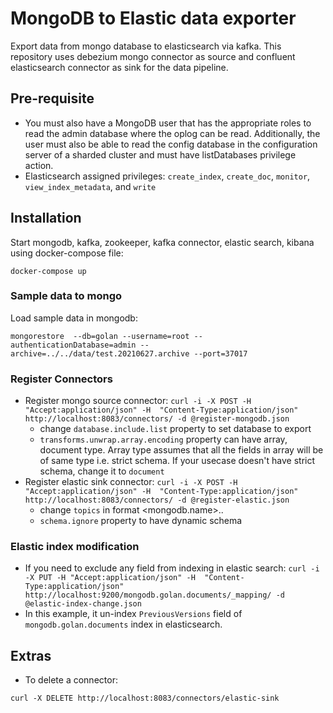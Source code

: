 # MongoDB to Elastic data exporter

Export data from mongo database to elasticsearch via kafka. This repository uses debezium mongo connector as source and confluent elasticsearch connector as sink for the data pipeline.

## Pre-requisite
 - You must also have a MongoDB user that has the appropriate roles to read the admin database where the oplog can be read. Additionally, the user must also be able to read the config database in the configuration server of a sharded cluster and must have listDatabases privilege action.
 - Elasticsearch assigned privileges: `create_index`, `create_doc`, `monitor`, `view_index_metadata`, and `write`

## Installation
Start mongodb, kafka, zookeeper, kafka connector, elastic search, kibana using docker-compose file:
```
docker-compose up
```

### Sample data to mongo

Load sample data in mongodb:
```
mongorestore  --db=golan --username=root --authenticationDatabase=admin --archive=../../data/test.20210627.archive --port=37017
```
 
### Register Connectors
 - Register mongo source connector: `curl -i -X POST -H "Accept:application/json" -H  "Content-Type:application/json" http://localhost:8083/connectors/ -d @register-mongodb.json`
 	- change `database.include.list` property to set database to export
 	- `transforms.unwrap.array.encoding` property can have array, document type. Array type assumes that all the fields in array will be of same type i.e. strict schema. If your usecase doesn't have strict schema, change it to `document`
 - Register elastic sink connector: `curl -i -X POST -H "Accept:application/json" -H  "Content-Type:application/json" http://localhost:8083/connectors/ -d @register-elastic.json`
 	- change `topics` in format <mongodb.name>.<database>.<collection>
 	- `schema.ignore` property to have dynamic schema
 	
### Elastic index modification
 - If you need to exclude any field from indexing in elastic search: `curl -i -X PUT -H "Accept:application/json" -H  "Content-Type:application/json" http://localhost:9200/mongodb.golan.documents/_mapping/ -d @elastic-index-change.json`
 - In this example, it un-index `PreviousVersions` field of `mongodb.golan.documents` index in elasticsearch.
 
## Extras
 - To delete a connector:
 ```
 curl -X DELETE http://localhost:8083/connectors/elastic-sink
 ```
